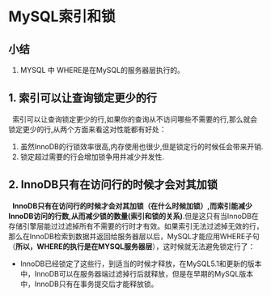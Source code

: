 # MySQL索引和锁
## 小结
1. MYSQL 中 WHERE是在MySQL的服务器层执行的。
## 1. 索引可以让查询锁定更少的行
&nbsp;&nbsp;索引可以让查询锁定更少的行,如果你的查询从不访问哪些不需要的行,那么就会锁定更少的行,从两个方面来看这对性能都有好处：
1. 虽然InnoDB的行锁效率很高,内存使用也很少,但是锁定行的时候任会带来开销.
2. 锁定超过需要的行会增加锁争用并减少并发性.

## 2. InnoDB只有在访问行的时候才会对其加锁
&nbsp;&nbsp;**InnoDB只有在访问行的时候才会对其加锁（****在什么时候加锁****）,而索引能减少InnoDB访问的行数,从而减少锁的数量(索引和锁的关系)**.但是这只有当InnoDB在存储引擎层能过过滤掉所有不需要的行时才有效。如果索引无法过滤掉无效的行，那么在InnoDB检索到数据并返回给服务器层以后，MySQL才能应用WHERE子句（**所以，WHERE的执行是在MYSQL服务器层**），这时候就无法避免锁定行了：
  - InnoDB已经锁定了这些行，到适当的时候才释放，在MySQL5.1和更新的版本中，InnoDB可以在服务器端过滤掉行后就释放，但是在早期的MySQL版本中，InnoDB只有在事务提交后才能释放锁。

  